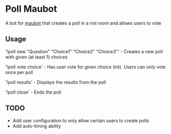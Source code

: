 # Poll Maubot
A bot for [maubot](https://github.com/maubot/maubot) that creates a poll in a riot room and allows users to vote

## Usage
'!poll new  "Question" "Choice1" "Choice2" "Choice3"' - Creates a new poll with given (at least 1) choices

'!poll vote choice' - Has user vote for given choice (int). Users can only vote once per poll

'!poll results' - Displays the results from the poll

'!poll close' - Ends the poll


## TODO
- Add user configuration to only allow certain users to create polls
- Add auto-timing ability
